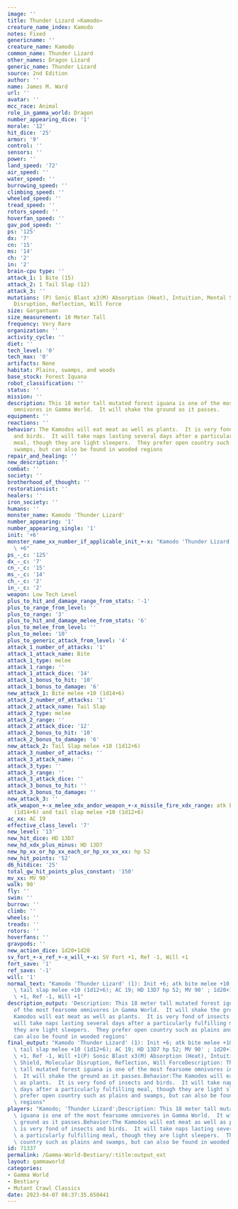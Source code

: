 ```yaml
---
image: ''
title: Thunder Lizard «Kamodo»
creature_name_index: Kamodo
notes: Fixed
genericname: ''
creature_name: Kamodo
common_name: Thunder Lizard
other_names: Dragon Lizard
generic_name: Thunder Lizard
source: 2nd Edition
author: ''
name: James M. Ward
url: ''
avatar: ''
mcc_race: Animal
role_in_gamma_world: Dragon
number_appearing_dice: '1'
morale: '12'
hit_dice: '25'
armor: '9'
control: ''
sensors: ''
power: ''
land_speed: '72'
air_speed: ''
water_speed: ''
burrowing_speed: ''
climbing_speed: ''
wheeled_speed: ''
tread_speed: ''
rotors_speed: ''
hoverfan_speed: ''
gav_pod_speed: ''
ps: '125'
dx: '7'
cn: '15'
ms: '14'
ch: '2'
in: '2'
brain-cpu type: ''
attack_1: 1 Bite (15)
attack_2: 1 Tail Slap (12)
attack_3: ''
mutations: (P) Sonic Blast x3(M) Absorption (Heat), Intuition, Mental Shield, Molecular
  Disruption, Reflection, Will Force
size: Gargantuan
size_measurement: 18 Meter Tall
frequency: Very Rare
organization: ''
activity_cycle: ''
diet: ''
tech_level: '0'
tech_max: '0'
artifacts: None
habitat: Plains, swamps, and woods
base_stock: Forest Iquana
robot_classification: ''
status: ''
mission: ''
description: This 18 meter tall mutated forest iguana is one of the most fearsome
  omnivores in Gamma World.  It will shake the ground as it passes.
equipment: ''
reactions: ''
behavior: The Kamodos will eat meat as well as plants.  It is very fond of insects
  and birds.  It will take naps lasting several days after a particularly fulfilling
  meal, though they are light sleepers.  They prefer open country such as plains and
  swamps, but can also be found in wooded regions
repair_and_healing: ''
new_description: ''
combat: ''
society: ''
brotherhood_of_thought: ''
restorationsist: ''
healers: ''
iron_society: ''
humans: ''
monster_name: Kamodo 'Thunder Lizard'
number_appearing: '1'
number_appearing_single: '1'
init: '+6'
monster_name_xx_number_if_applicable_init_+-x: "Kamodo 'Thunder Lizard' (1): Init\
  \ +6"
ps_-_c: '125'
dx_-_c: '7'
cn_-_c: '15'
ms_-_c: '14'
ch_-_c: '2'
in_-_c: '2'
weapon: Low Tech Level
plus_to_hit_and_damage_range_from_stats: '-1'
plus_to_range_from_level: ''
plus_to_range: '3'
plus_to_hit_and_damage_melee_from_stats: '6'
plus_to_melee_from_level: ''
plus_to_melee: '10'
plus_to_generic_attack_from_level: '4'
attack_1_number_of_attacks: '1'
attack_1_attack_name: Bite
attack_1_type: melee
attack_1_range: ''
attack_1_attack_dice: '14'
attack_1_bonus_to_hit: '10'
attack_1_bonus_to_damage: '6'
new_attack_1: Bite melee +10 (1d14+6)
attack_2_number_of_attacks: '1'
attack_2_attack_name: Tail Slap
attack_2_type: melee
attack_2_range: ''
attack_2_attack_dice: '12'
attack_2_bonus_to_hit: '10'
attack_2_bonus_to_damage: '6'
new_attack_2: Tail Slap melee +10 (1d12+6)
attack_3_number_of_attacks: ''
attack_3_attack_name: ''
attack_3_type: ''
attack_3_range: ''
attack_3_attack_dice: ''
attack_3_bonus_to_hit: ''
attack_3_bonus_to_damage: ''
new_attack_3: ''
atk_weapon_+-x_melee_xdx_andor_weapon_+-x_missile_fire_xdx_range: atk bite melee +10
  (1d14+6) and tail slap melee +10 (1d12+6)
ac_xx: AC 19
effective_class_level: '7'
new_level: '13'
new_hit_dice: HD 13D7
new_hd_xdx_plus_minus: HD 13D7
new_hp_xx_or_hp_xx_each_or_hp_xx_xx_xx: hp 52
new_hit_points: '52'
d6_hitdice: '25'
total_gw_hit_points_plus_constant: '150'
mv_xx: MV 90'
walk: 90'
fly: ''
swim: ''
burrow: ''
climb: ''
wheels: ''
treads: ''
rotors: ''
hoverfans: ''
gravpods: ''
new_action_dice: 1d20+1d20
sv_fort_+-x_ref_+-x_will_+-x: SV Fort +1, Ref -1, Will +1
fort_save: '1'
ref_save: '-1'
will: '1'
normal_text: "Kamodo 'Thunder Lizard' (1): Init +6; atk bite melee +10 (1d14+6) and\
  \ tail slap melee +10 (1d12+6); AC 19; HD 13D7 hp 52; MV 90' ; 1d20+1d20; SV Fort\
  \ +1, Ref -1, Will +1"
description_output: 'Description: This 18 meter tall mutated forest iguana is one
  of the most fearsome omnivores in Gamma World.  It will shake the ground as it passes.Behavior:The
  Kamodos will eat meat as well as plants.  It is very fond of insects and birds.  It
  will take naps lasting several days after a particularly fulfilling meal, though
  they are light sleepers.  They prefer open country such as plains and swamps, but
  can also be found in wooded regions'
final_output: "Kamodo 'Thunder Lizard' (1): Init +6; atk bite melee +10 (1d14+6) and\
  \ tail slap melee +10 (1d12+6); AC 19; HD 13D7 hp 52; MV 90' ; 1d20+1d20; SV Fort\
  \ +1, Ref -1, Will +1(P) Sonic Blast x3(M) Absorption (Heat), Intuition, Mental\
  \ Shield, Molecular Disruption, Reflection, Will ForceDescription: This 18 meter\
  \ tall mutated forest iguana is one of the most fearsome omnivores in Gamma World.\
  \  It will shake the ground as it passes.Behavior:The Kamodos will eat meat as well\
  \ as plants.  It is very fond of insects and birds.  It will take naps lasting several\
  \ days after a particularly fulfilling meal, though they are light sleepers.  They\
  \ prefer open country such as plains and swamps, but can also be found in wooded\
  \ regions"
players: "Kamodo; 'Thunder Lizard';Description: This 18 meter tall mutated forest\
  \ iguana is one of the most fearsome omnivores in Gamma World.  It will shake the\
  \ ground as it passes.Behavior:The Kamodos will eat meat as well as plants.  It\
  \ is very fond of insects and birds.  It will take naps lasting several days after\
  \ a particularly fulfilling meal, though they are light sleepers.  They prefer open\
  \ country such as plains and swamps, but can also be found in wooded regions|"
id: 71337
permalink: /Gamma-World-Bestiary/:title:output_ext
layout: gammaworld
categories:
- Gamma World
- Bestiary
- Mutant Crawl Classics
date: 2023-04-07 08:37:35.650441
---
```

